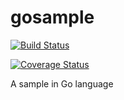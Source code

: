 # gosample

[![Build Status](https://travis-ci.org/dzahariev/gosample.svg?branch=master)](https://travis-ci.org/dzahariev/gosample)

[![Coverage Status](https://coveralls.io/repos/github/dzahariev/gosample/badge.svg?branch=coveralls)](https://coveralls.io/github/dzahariev/gosample?branch=coveralls)

A sample in Go language
